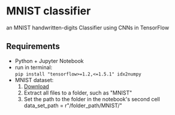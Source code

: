 # MNIST classifier

an MNIST handwritten-digits Classifier using CNNs in TensorFlow

## Requirements
* Python + Jupyter Notebook
* run in terminal:  
	```pip install "tensorflow>=1.2,<=1.5.1" idx2numpy```
* MNIST dataset:  
	1. [Download](http://yann.lecun.com/exdb/mnist/)
	2. Extract all files to a folder, such as "MNIST"
	3. Set the path to the folder in the notebook's second cell  
data_set_path = r"/folder_path/MNIST/" 